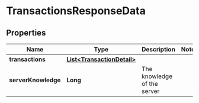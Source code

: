 

# TransactionsResponseData


## Properties

| Name | Type | Description | Notes |
|------------ | ------------- | ------------- | -------------|
|**transactions** | [**List&lt;TransactionDetail&gt;**](TransactionDetail.md) |  |  |
|**serverKnowledge** | **Long** | The knowledge of the server |  |




